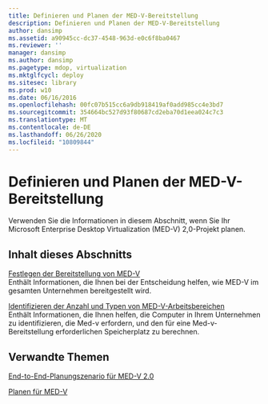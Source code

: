 ```yaml
---
title: Definieren und Planen der MED-V-Bereitstellung
description: Definieren und Planen der MED-V-Bereitstellung
author: dansimp
ms.assetid: a90945cc-dc37-4548-963d-e0c6f8ba0467
ms.reviewer: ''
manager: dansimp
ms.author: dansimp
ms.pagetype: mdop, virtualization
ms.mktglfcycl: deploy
ms.sitesec: library
ms.prod: w10
ms.date: 06/16/2016
ms.openlocfilehash: 00fc07b515cc6a9db918419af0add985cc4e3bd7
ms.sourcegitcommit: 354664bc527d93f80687cd2eba70d1eea024c7c3
ms.translationtype: MT
ms.contentlocale: de-DE
ms.lasthandoff: 06/26/2020
ms.locfileid: "10809844"
---
```

# Definieren und Planen der MED-V-Bereitstellung


Verwenden Sie die Informationen in diesem Abschnitt, wenn Sie Ihr Microsoft Enterprise Desktop Virtualization (MED-V) 2,0-Projekt planen.

## Inhalt dieses Abschnitts


<a href="" id="determining-how-med-v-will-be-deployed"></a>[Festlegen der Bereitstellung von MED-V](determining-how-med-v-will-be-deployed.md)  
Enthält Informationen, die Ihnen bei der Entscheidung helfen, wie MED-V im gesamten Unternehmen bereitgestellt wird.

<a href="" id="identifying-the-number-and-types-of-med-v-workspaces"></a>[Identifizieren der Anzahl und Typen von MED-V-Arbeitsbereichen](identifying-the-number-and-types-of-med-v-workspaces.md)  
Enthält Informationen, die Ihnen helfen, die Computer in Ihrem Unternehmen zu identifizieren, die Med-v erfordern, und den für eine Med-v-Bereitstellung erforderlichen Speicherplatz zu berechnen.

## Verwandte Themen


[End-to-End-Planungszenario für MED-V 2.0](end-to-end-planning-scenario-for-med-v-20.md)

[Planen für MED-V](planning-for-med-v.md)

 

 





